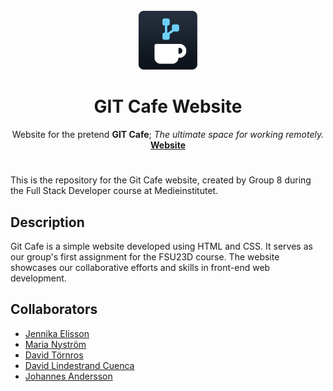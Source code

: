 <p align="center">
<img src="./android-chrome-384x384.png" align="center" style="max-width:100px;">
    <h1 align="center">
        <b>GIT Cafe Website</b>
    </h1>
    <p align="center">
    Website for the pretend <b>GIT Cafe</b>; <i>The ultimate space for working remotely.</i>
    <br />
    <a href="https://thejoltjoker.github.io/FSU23D-assignment-01/"><strong>Website</strong></a>
  </p>
</p>

# 

This is the repository for the Git Cafe website, created by Group 8 during the Full Stack Developer course at Medieinstitutet. 

## Description

Git Cafe is a simple website developed using HTML and CSS. It serves as our group's first assignment for the FSU23D course. The website showcases our collaborative efforts and skills in front-end web development.

## Collaborators

- [Jennika Elisson](https://github.com/jennikaelisson)
- [Maria Nyström](https://github.com/marianystm)
- [David Törnros](https://github.com/3xyl3x)
- [David Lindestrand Cuenca](https://github.com/screamm)
- [Johannes Andersson](https://github.com/thejoltjoker)
